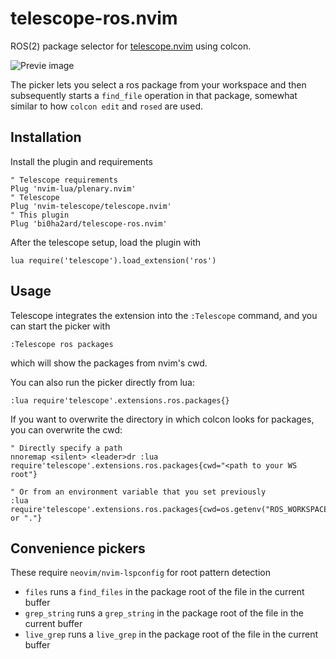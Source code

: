 # telescope-ros.nvim

ROS(2) package selector for [telescope.nvim](https://github.com/nvim-telescope/telescope.nvim) using colcon.

![Previe image](preview.gif)

The picker lets you select a ros package from your workspace and then subsequently starts a `find_file` operation in that package, somewhat similar to how `colcon edit` and `rosed` are used.

## Installation

Install the plugin and requirements

```
" Telescope requirements
Plug 'nvim-lua/plenary.nvim'
" Telescope
Plug 'nvim-telescope/telescope.nvim'
" This plugin
Plug 'bi0ha2ard/telescope-ros.nvim'
```

After the telescope setup, load the plugin with
```
lua require('telescope').load_extension('ros')
```

## Usage

Telescope integrates the extension into the `:Telescope` command, and you can start the picker with
```
:Telescope ros packages
```
which will show the packages from nvim's cwd.

You can also run the picker directly from lua:
```vim
:lua require'telescope'.extensions.ros.packages{}

```

If you want to overwrite the directory in which colcon looks for packages, you can overwrite the cwd:
```vim
" Directly specify a path
nnoremap <silent> <leader>dr :lua require'telescope'.extensions.ros.packages{cwd="<path to your WS root"}

" Or from an environment variable that you set previously
:lua require'telescope'.extensions.ros.packages{cwd=os.getenv("ROS_WORKSPACE") or "."}

```

## Convenience pickers
These require `neovim/nvim-lspconfig` for root pattern detection

- `files` runs a `find_files` in the package root of the file in the current buffer
- `grep_string` runs a `grep_string` in the package root of the file in the current buffer
- `live_grep` runs a `live_grep` in the package root of the file in the current buffer

